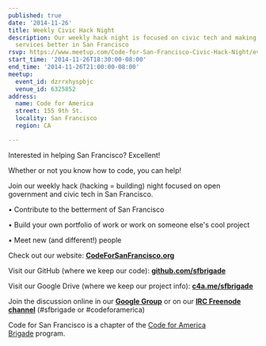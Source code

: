```yaml
---
published: true
date: '2014-11-26'
title: Weekly Civic Hack Night
description: Our weekly hack night is focused on civic tech and making government
  services better in San Francisco
rsvp: https://www.meetup.com/Code-for-San-Francisco-Civic-Hack-Night/events/201350742/
start_time: '2014-11-26T18:30:00-08:00'
end_time: '2014-11-26T21:00:00-08:00'
meetup:
  event_id: dzrrxhyspbjc
  venue_id: 6325852
address:
  name: Code for America
  street: 155 9th St.
  locality: San Francisco
  region: CA

---
```

<!-- imported via scripts/generate-events-from-meetup -->
<p>Interested in helping San Francisco? Excellent!</p> <p>Whether or not you know how to code, you can help! </p> <p>Join our weekly hack (hacking = building) night focused on open government and civic tech in San Francisco. </p> <p>• Contribute to the betterment of San Francisco</p> <p>• Build your own portfolio of work or work on someone else's cool project</p> <p>• Meet new (and different!) people</p> <p>


Check out our website: <a href="http://www.codeforsanfrancisco.org"><b>CodeForSanFrancisco.org</b></a></p> <p>Visit our GitHub (where we keep our code): <a href="https://www.github.com/sfbrigade"><b>github.com/sfbrigade</b></a></p> <p>Visit our Google Drive (where we keep our project info): <a href="http://c4a.me/sfbrigade"><b>c4a.me/sfbrigade</b></a></p> <p>Join the discussion online in our <a href="https://groups.google.com/forum/#!forum/code-for-san-francisco"><b>Google Group</b></a> or on our <a href="http://webchat.freenode.net/"><b>IRC Freenode channel</b></a> (#sfbrigade or #codeforamerica) </p> <p>


Code for San Francisco is a chapter of the <a href="http://brigade.codeforamerica.org/">Code for America Brigade</a> program.</p> 
